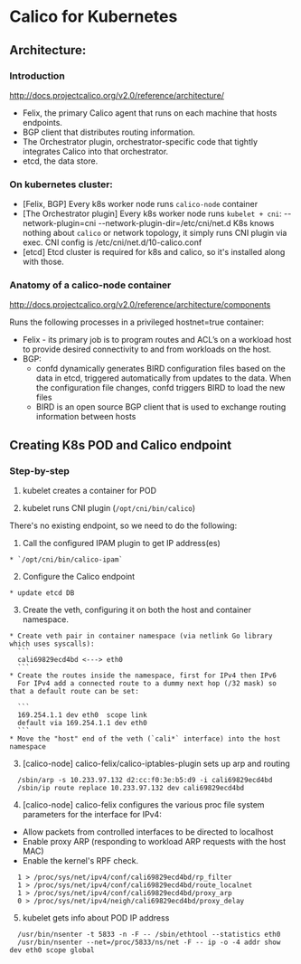 Calico for Kubernetes
=====================

## Architecture:

### Introduction

http://docs.projectcalico.org/v2.0/reference/architecture/

- Felix, the primary Calico agent that runs on each machine that hosts endpoints.
- BGP client that distributes routing information.
- The Orchestrator plugin, orchestrator-specific code that tightly integrates Calico into that orchestrator.
- etcd, the data store.

### On kubernetes cluster:

- [Felix, BGP] Every k8s worker node runs `calico-node` container
- [The Orchestrator plugin] Every k8s worker node runs `kubelet + cni`:
    --network-plugin=cni --network-plugin-dir=/etc/cni/net.d
  K8s knows nothing about `calico` or network topology, it simply runs CNI plugin via exec.
  CNI config is /etc/cni/net.d/10-calico.conf
- [etcd] Etcd cluster is required for k8s and calico, so it's installed along with those.


### Anatomy of a calico-node container

http://docs.projectcalico.org/v2.0/reference/architecture/components

Runs the following processes in a privileged hostnet=true container:

- Felix - its primary job is to program routes and ACL’s on a workload host to provide desired connectivity to and from workloads on the host.
- BGP:
  - confd dynamically generates BIRD configuration files based on the data in etcd, triggered automatically from updates to the data. When the configuration file changes, confd triggers BIRD to load the new files
  - BIRD is an open source BGP client that is used to exchange routing information between hosts

## Creating K8s POD and Calico endpoint

### Step-by-step

1. kubelet creates a container for POD

2. kubelet runs CNI plugin (`/opt/cni/bin/calico`)
    
  There's no existing endpoint, so we need to do the following:

  1. Call the configured IPAM plugin to get IP address(es)
    
    * `/opt/cni/bin/calico-ipam`

  2. Configure the Calico endpoint

    * update etcd DB

  3. Create the veth, configuring it on both the host and container namespace.

    * Create veth pair in container namespace (via netlink Go library which uses syscalls):
      ```
      cali69829ecd4bd <---> eth0
      ```  
    * Create the routes inside the namespace, first for IPv4 then IPv6
      For IPv4 add a connected route to a dummy next hop (/32 mask) so that a default route can be set:

      ```
      169.254.1.1 dev eth0  scope link
      default via 169.254.1.1 dev eth0
      ```  
    * Move the "host" end of the veth (`cali*` interface) into the host namespace

3. [calico-node] calico-felix/calico-iptables-plugin sets up arp and routing
```
  /sbin/arp -s 10.233.97.132 d2:cc:f0:3e:b5:d9 -i cali69829ecd4bd
  /sbin/ip route replace 10.233.97.132 dev cali69829ecd4bd
```
4. [calico-node] calico-felix configures the various proc file system parameters for the interface for IPv4:

  * Allow packets from controlled interfaces to be directed to localhost
  * Enable proxy ARP (responding to workload ARP requests with the host MAC)
  * Enable the kernel's RPF check.
```
  1 > /proc/sys/net/ipv4/conf/cali69829ecd4bd/rp_filter
  1 > /proc/sys/net/ipv4/conf/cali69829ecd4bd/route_localnet
  1 > /proc/sys/net/ipv4/conf/cali69829ecd4bd/proxy_arp
  0 > /proc/sys/net/ipv4/neigh/cali69829ecd4bd/proxy_delay
```
5. kubelet gets info about POD IP address
```
  /usr/bin/nsenter -t 5833 -n -F -- /sbin/ethtool --statistics eth0
  /usr/bin/nsenter --net=/proc/5833/ns/net -F -- ip -o -4 addr show dev eth0 scope global
```

